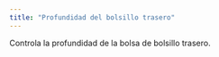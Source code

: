 ```yaml
---
title: "Profundidad del bolsillo trasero"
---
```


Controla la profundidad de la bolsa de bolsillo trasero.




